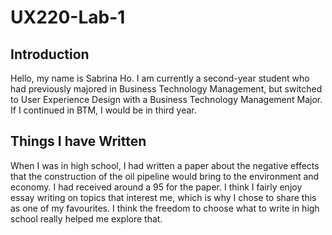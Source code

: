 # UX220-Lab-1
## Introduction
Hello, my name is Sabrina Ho. I am currently a second-year student who had previously majored in Business Technology Management, but switched to User Experience Design with a Business Technology Management Major. If I continued in BTM, I would be in third year.

## Things I have Written
When I was in high school, I had written a paper about the negative effects that the construction of the oil pipeline would bring to the environment and economy. I had received around a 95 for the paper. I think I fairly enjoy essay writing on topics that interest me, which is why I chose to share this as one of my favourites. I think the freedom to choose what to write in high school really helped me explore that.